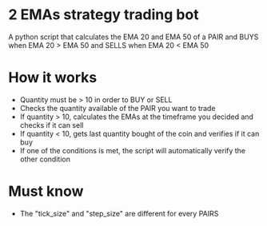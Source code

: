 # 2 EMAs strategy trading bot

A python script that calculates the EMA 20 and EMA 50 of a PAIR and BUYS when EMA 20 > EMA 50 and SELLS when EMA 20 < EMA 50

# How it works

- Quantity must be > 10 in order to BUY or SELL
- Checks the quantity available of the PAIR you want to trade
- If quantity > 10, calculates the EMAs at the timeframe you decided and checks if it can sell 
- If quantity < 10, gets last quantity bought of the coin and verifies if it can buy
- If one of the conditions is met, the script will automatically verify the other condition

# Must know

- The "tick_size" and "step_size" are different for every PAIRS




